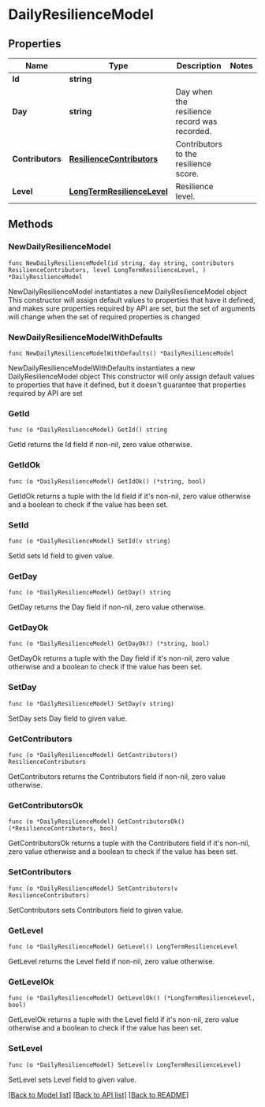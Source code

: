 # DailyResilienceModel

## Properties

Name | Type | Description | Notes
------------ | ------------- | ------------- | -------------
**Id** | **string** |  | 
**Day** | **string** | Day when the resilience record was recorded. | 
**Contributors** | [**ResilienceContributors**](ResilienceContributors.md) | Contributors to the resilience score. | 
**Level** | [**LongTermResilienceLevel**](LongTermResilienceLevel.md) | Resilience level. | 

## Methods

### NewDailyResilienceModel

`func NewDailyResilienceModel(id string, day string, contributors ResilienceContributors, level LongTermResilienceLevel, ) *DailyResilienceModel`

NewDailyResilienceModel instantiates a new DailyResilienceModel object
This constructor will assign default values to properties that have it defined,
and makes sure properties required by API are set, but the set of arguments
will change when the set of required properties is changed

### NewDailyResilienceModelWithDefaults

`func NewDailyResilienceModelWithDefaults() *DailyResilienceModel`

NewDailyResilienceModelWithDefaults instantiates a new DailyResilienceModel object
This constructor will only assign default values to properties that have it defined,
but it doesn't guarantee that properties required by API are set

### GetId

`func (o *DailyResilienceModel) GetId() string`

GetId returns the Id field if non-nil, zero value otherwise.

### GetIdOk

`func (o *DailyResilienceModel) GetIdOk() (*string, bool)`

GetIdOk returns a tuple with the Id field if it's non-nil, zero value otherwise
and a boolean to check if the value has been set.

### SetId

`func (o *DailyResilienceModel) SetId(v string)`

SetId sets Id field to given value.


### GetDay

`func (o *DailyResilienceModel) GetDay() string`

GetDay returns the Day field if non-nil, zero value otherwise.

### GetDayOk

`func (o *DailyResilienceModel) GetDayOk() (*string, bool)`

GetDayOk returns a tuple with the Day field if it's non-nil, zero value otherwise
and a boolean to check if the value has been set.

### SetDay

`func (o *DailyResilienceModel) SetDay(v string)`

SetDay sets Day field to given value.


### GetContributors

`func (o *DailyResilienceModel) GetContributors() ResilienceContributors`

GetContributors returns the Contributors field if non-nil, zero value otherwise.

### GetContributorsOk

`func (o *DailyResilienceModel) GetContributorsOk() (*ResilienceContributors, bool)`

GetContributorsOk returns a tuple with the Contributors field if it's non-nil, zero value otherwise
and a boolean to check if the value has been set.

### SetContributors

`func (o *DailyResilienceModel) SetContributors(v ResilienceContributors)`

SetContributors sets Contributors field to given value.


### GetLevel

`func (o *DailyResilienceModel) GetLevel() LongTermResilienceLevel`

GetLevel returns the Level field if non-nil, zero value otherwise.

### GetLevelOk

`func (o *DailyResilienceModel) GetLevelOk() (*LongTermResilienceLevel, bool)`

GetLevelOk returns a tuple with the Level field if it's non-nil, zero value otherwise
and a boolean to check if the value has been set.

### SetLevel

`func (o *DailyResilienceModel) SetLevel(v LongTermResilienceLevel)`

SetLevel sets Level field to given value.



[[Back to Model list]](../README.md#documentation-for-models) [[Back to API list]](../README.md#documentation-for-api-endpoints) [[Back to README]](../README.md)


